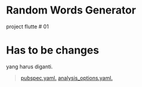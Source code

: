 # Random Words Generator
project flutte # 01

# Has to be changes
yang harus diganti.
> [pubspec.yaml.](https://github.com/abriadm/Random_words_Generator/blob/master/pubspec.yaml)
> [analysis_options.yaml.](https://github.com/abriadm/Random_words_Generator/blob/master/analysis_options.yaml)